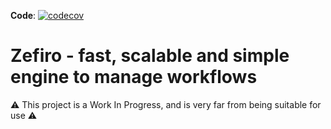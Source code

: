 **Code**: [![codecov](https://codecov.io/gh/zefiroproj/zefiro/graph/badge.svg?token=5DgmM1KzuQ)](https://codecov.io/gh/zefiroproj/zefiro)

# Zefiro - fast, scalable and simple engine to manage workflows

⚠️ This project is a Work In Progress, and is very far from being suitable for use ⚠️